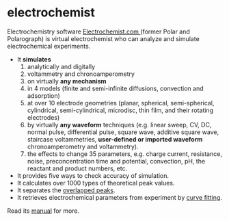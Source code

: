 # electrochemist
Electrochemistry software <a href='http://electrochemist.com'>Electrochemist.com </a> (former Polar and Polarograph) is virtual electrochemist who can analyze and simulate electrochemical experiments.

<ul>
<li>It  <b>simulates</b> 
<ol>
<li>analytically and digitally
<li>voltammetry and chronoamperometry 
<li>on virtually <b>any mechanism</b> 
<li>in 4 models (finite and semi-infinite diffusions, convection and adsorption) 
<li>at over 10 electrode geometries (planar, spherical, semi-spherical, cylindrical, semi-cylindrical, microdisc, thin film,
 and their rotating electrodes) 
<li>by virtually <b>any waveform</b> techniques (e.g. linear sweep, CV, DC, normal pulse, differential pulse, square wave, 
additive square wave, staircase voltammetries, <b>user-defined or imported waveform</b> chronoamperometry and voltammetry). 
<li>
 the effects to change 35 parameters, e.g. charge current, resistance, noise, preconcentration time 
and potential, convection, pH, the reactant and product numbers, etc. </li> 
</ol>
<li>It provides five ways to check accuracy of simulation. 
<li>It calculates over 1000 types of theoretical peak values. 
<li>It separates the <a href='plot.htm'>overlapped peaks</a>.
<li>It retrieves electrochemical parameters from experiment by <a href='plot.htm'>curve fitting</a>.
</ul>
Read its <a href="polar.doc.htm">manual</a> for more.

